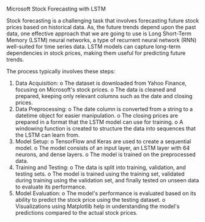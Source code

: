 Microsoft Stock Forecasting with LSTM

Stock forecasting is a challenging task that involves forecasting future stock prices based on historical data. As, the future trends depend upon the past data, one effective approach that we are going to use is Long Short-Term Memory (LSTM) neural networks, a type of recurrent neural network (RNN) well-suited for time series data. LSTM models can capture long-term dependencies in stock prices, making them useful for predicting future trends.

The process typically involves these steps:

1.	Data Acquisition:
o	The dataset is downloaded from Yahoo Finance, focusing on Microsoft's stock prices.
o	The data is cleaned and prepared, keeping only relevant columns such as the date and closing prices.
2.	Data Preprocessing:
o	The date column is converted from a string to a datetime object for easier manipulation.
o	The closing prices are prepared in a format that the LSTM model can use for training.
o	A windowing function is created to structure the data into sequences that the LSTM can learn from.
3.	Model Setup:
o	TensorFlow and Keras are used to create a sequential model.
o	The model consists of an input layer, an LSTM layer with 64 neurons, and dense layers.
o	The model is trained on the preprocessed data.
4.	Training and Testing:
o	The data is split into training, validation, and testing sets.
o	The model is trained using the training set, validated during training using the validation set, and finally tested on unseen data to evaluate its performance.
5.	Model Evaluation:
o	The model's performance is evaluated based on its ability to predict the stock price using the testing dataset.
o	Visualizations using Matplotlib help in understanding the model's predictions compared to the actual stock prices.
